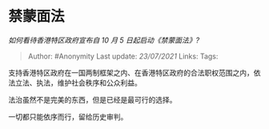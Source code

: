 # 禁蒙面法
*如何看待香港特区政府宣布自 10 月 5 日起启动《禁蒙面法》?*

> Author: #Anonymity
> Last update: *23/07/2021*
> Links:
> Tags:

支持香港特区政府在一国两制框架之内、在香港特区政府的合法职权范围之内，依法立法、执法，维护社会秩序和公众利益。

法治虽然不是完美的东西，但是已经是最可行的选择。

一切都只能依序而行，留给历史审判。

